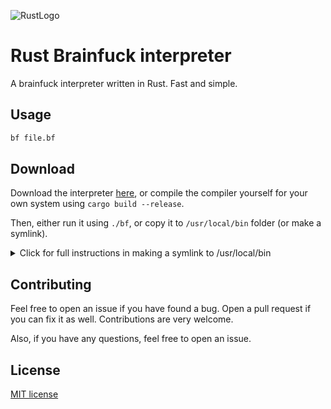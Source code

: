 ![RustLogo](https://www.rust-lang.org/logos/rust-logo-128x128.png)
<!--TODO: Add R -> BF-->
# Rust Brainfuck interpreter

A brainfuck interpreter written in Rust. Fast and simple.

## Usage

```bash
bf file.bf
```

## Download
Download the interpreter [here](https://github.com/Jomy10/Brainfuck-rs/releases/tag/v0.1.0), or compile the compiler yourself 
for your own system using `cargo build --release`.

Then, either run it using `./bf`, or copy it to `/usr/local/bin` folder (or make a symlink).

<details>
  <summary>Click for full instructions in making a symlink to /usr/local/bin</summary>
    
**Linux & MacOS**
```bash
# Go to /usr/local/bin folder
cd /usr/local/bin

# Make a symlink
ln -s /path/to/bf bf

# Or, alternatively, move the binary to the folder
mv /path/to/bf bf
```

**Windows**
```PowerShell
CD \Windows\System32
mklink bf \path\to\bf
```
*NOTE: I have no experiene with Windows PowerShell, so do correct me if I'm wrong.*
</details>

## Contributing
Feel free to open an issue if you have found a bug. Open a pull request if you can fix it as well. 
Contributions are very welcome.

Also, if you have any questions, feel free to open an issue.

## License
[MIT license](LICENSE.txt)
